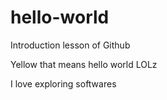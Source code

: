 # hello-world
Introduction lesson of Github

Yellow that means hello world LOLz

I love exploring softwares
